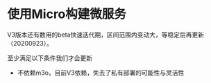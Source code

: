 # 使用Micro构建微服务

V3版本还有数用的beta快速迭代期，区间范围内变动大，等稳定后再更新（20200923）。

至少满足以下条件我们才会更新

- 不依赖m3o，目前V3依赖，失去了私有部署的可能性与灵活性
